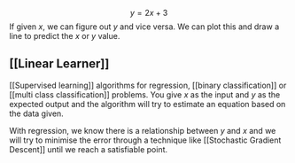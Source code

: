 $$y = 2x + 3$$
If given $x$, we can figure out $y$ and vice versa. We can plot this and draw a line to predict the $x$ or $y$ value.

## [[Linear Learner]]
[[Supervised learning]] algorithms for regression, [[binary classification]] or [[multi class classification]] problems. You give $x$ as the input and $y$ as the expected output and the algorithm will try to estimate an equation based on the data given.


With regression, we know there is a relationship between $y$ and $x$ and we will try to minimise the error through a technique like [[Stochastic Gradient Descent]] until we reach a satisfiable point.
